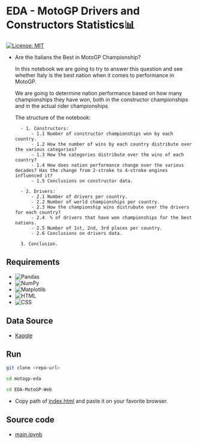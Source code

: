 # EDA - MotoGP Drivers and Constructors Statistics📊

[![License: MIT](https://img.shields.io/badge/License-MIT-yellow.svg)](https://opensource.org/licenses/MIT)

- Are the Italians the Best in MotoGP Championship? 

    In this notebook we are going to try to answer this question and see whether Italy is the best nation when it comes to performance in MotoGP.

    We are going to determine nation performance based on how many championships they have won, both in the constructor championships and in the actual rider championships

    The structure of the notebook:
        
        - 1. Constructors:
            - 1.1 Number of constructor championships won by each country.
            - 1.2 How the number of wins by each country distribute over the various categories?
            - 1.3 How the categories distribute over the wins of each country?
            - 1.4 How does nation performance change over the various decades? Has the change from 2-stroke to 4-stroke engines influenced it?
            - 1.5 Conclusions on constructor data.
        
        - 2. Drivers:
            - 2.1 Number of drivers per country.
            - 2.2 Number of world championships per country.
            - 2.3 How the championship wins distrubute over the drivers for each country?
            - 2.4  % of drivers that have won championships for the best nations.
            - 2.5 Number of 1st, 2nd, 3rd places per country.
            - 2.6 Conclusions on drivers data.
        
        3. Conclusion.
        
## Requirements 
- ![Pandas](https://img.shields.io/badge/Pandas-2C2D72?style=for-the-badge&logo=pandas&logoColor=white)
-	![NumPy](https://img.shields.io/badge/Numpy-777BB4?style=for-the-badge&logo=numpy&logoColor=white)
- ![Matplotlib](https://img.shields.io/badge/Matplotlib-E97627?style=for-the-badge&logo=Matplotlib&logoColor=white)
- ![HTML](https://img.shields.io/badge/HTML5-E34F26?style=for-the-badge&logo=html5&logoColor=white)
- ![CSS](https://img.shields.io/badge/CSS3-1572B6?style=for-the-badge&logo=css3&logoColor=white)

## Data Source
- [Kaggle](https://www.kaggle.com/)

## Run
```bash
git clone <repo-url>
```
```bash
cd motogp-eda
```
```bash
cd EDA-MotoGP-Web
```
- Copy path of [index.html](https://github.com/radojicic23/motogp-eda/blob/master/EDA-MotoGP-Web/index.html) and paste it on your favorite browser.

## Source code
- [main.ipynb](https://github.com/radojicic23/motogp-eda/blob/master/main.ipynb)
